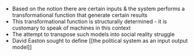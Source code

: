 - Based on the notion there are certain inputs & the system performs a transformational function that generate certain results
- This transformational function is structurally determined - it is customary to speak of machines in this context 
- The attempt to transpose such models into social reality struggle 
- David Easton sought to define [[the political system as an input output model]]

